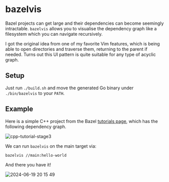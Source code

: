 # bazelvis
Bazel projects can get large and their dependencies can become seemingly intractable.
`bazelvis` allows you to visualise the dependency graph like a filesystem which you can navigate recursively.

I got the original idea from one of my favorite Vim features, which is being able to open directories and traverse them, returning to the parent if needed.
Turns out this UI pattern is quite suitable for any type of acyclic graph.

## Setup
Just run `./build.sh` and move the generated Go binary under `./bin/bazelvis` to your `PATH`.

## Example
Here is a simple C++ project from the Bazel [tutorials page](https://bazel.build/start/cpp), which has the following dependency graph.

![cpp-tutorial-stage3](https://github.com/jamesma100/bazelvis/assets/44740178/6ea2a94d-deb9-4709-ad3f-9bffa516cece)

We can run `bazelvis` on the main target via:
```
bazelvis //main:hello-world
```
And there you have it!

![2024-06-19 20 15 49](https://github.com/jamesma100/bazelvis/assets/44740178/e7f913b5-8532-47d1-9163-429b7b2ecc7c)


